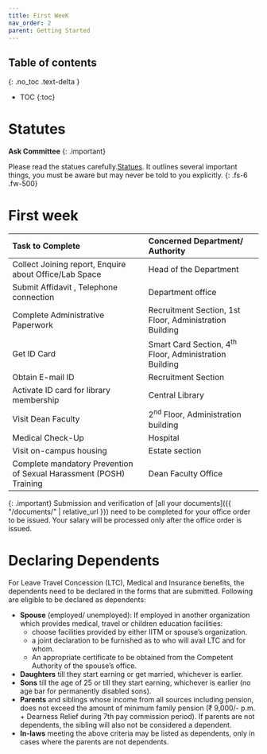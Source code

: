 ```yaml
---
title: First WeeK
nav_order: 2
parent: Getting Started
---
```

## Table of contents
{: .no_toc .text-delta } 
* TOC
{:toc}

# Statutes
**Ask Committee**
{: .important}

Please read the statues carefully.[Statues](https://admin.iitm.ac.in/wp-content/uploads/2025/06/Statues.pdf). It outlines several
important things, you must be aware but may never be told to you explicitly.
{: .fs-6 .fw-500}

# First week

| Task to Complete | Concerned Department/ Authority                                   |
| :---- |:------------------------------------------------------------------|
| Collect Joining report, Enquire about Office/Lab Space  | Head of the Department                                            |
| Submit Affidavit , Telephone connection | Department office                                                 |
| Complete Administrative Paperwork | Recruitment Section, 1st Floor, Administration Building           |
| Get ID Card | Smart Card Section, 4<sup>th</sup> Floor, Administration Building |
| Obtain E-mail ID | Recruitment Section                                               |
| Activate ID card for library membership | Central Library                                                   |
| Visit Dean Faculty | 2<sup>nd</sup> Floor, Administration building                     |
| Medical Check-Up | Hospital                                                          |
| Visit on-campus housing | Estate section                                                    |
| Complete mandatory Prevention of Sexual Harassment (POSH) Training | Dean Faculty Office                                               |

{: .important}
Submission and verification of [all your documents]({{ "/documents/" | relative_url }}) need to be completed for your office order to be issued. Your salary will be processed only after the office order is issued. 

# Declaring Dependents
For Leave Travel Concession (LTC), Medical and Insurance benefits, the dependents need to be declared in the forms that are submitted. 
Following are eligible to be declared as dependents:

* **Spouse** (employed/ unemployed): If employed in another organization which provides medical, travel or children education facilities:
  * choose facilities provided by either IITM or spouse’s organization.
  * a joint declaration to be furnished as to who will avail LTC and for whom.
  * An appropriate certificate to be obtained from the Competent Authority of the spouse’s office.
* **Daughters** till they start earning or get married, whichever is earlier. 
* **Sons** till the age of 25 or till they start earning, whichever is earlier (no age bar for permanently disabled sons). 
* **Parents** and siblings whose income from all sources including pension, does not exceed the amount of minimum family pension (₹ 9,000/- p.m. + Dearness Relief during 7th pay commission period). If parents are not dependents, the sibling will also not be considered a dependent.
* **In-laws** meeting the above criteria may be listed as dependents, only in cases where the parents are not dependents.